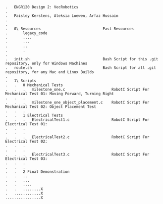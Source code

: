     .   ENGR120 Design 2: VecRobotics 
    .   
    .   Paisley Kerstens, Aleksia Loewen, Arfaz Hussain
    .
    .
    .   0\ Resources                            Past Resources
    .       legacy_code
    .       ....
    .       ...
    .       ..
    .       .
    .   
    .   init.sh                                 Bash Script for this .git repository, only for Windows Machines
    .   route.sh                                Bash Script for all .git repository, for any Mac and Linux Builds
    .
    .   1\ Scripts
    .   .   0 Mechanical Tests                        
    .   .   .   milestone_one.c                     RobotC Script For Mechanical Test 01: Moving Forward, Turning Right
    .   .   .                                       
    .   .   .   milestone_one_object_placement.c    RobotC Script For Mechanical Test 02: Object Placement Test
    .   .   .                                       
    .   .   1 Electrical Tests                        
    .   .   .   ElectricalTest1.c                   RobotC Script For Electrical Test 01: 
    .   .   .  
    .   .   .                                     
    .   .   .   ElectricalTest2.c                   RobotC Script For Electrical Test 02: 
    .   .   .
    .   .   .
    .   .   .   ElectricalTest3.c                   RobotC Script For Electrical Test 03: 
    .   .   .                                       
    .   .   . 
    .   .   2 Final Demonstration                                      
    .   .   ..       
    .   .   ...
    .   .   ....
    .   .   ........X
    .   ............X
    ................X
